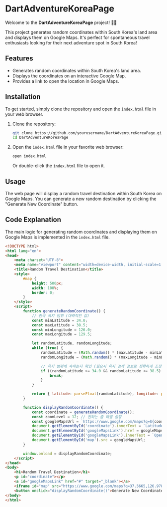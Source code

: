 # DartAdventureKoreaPage

Welcome to the **DartAdventureKoreaPage** project! 🎯✨

This project generates random coordinates within South Korea's land area and displays them on Google Maps. It's perfect for spontaneous travel enthusiasts looking for their next adventure spot in South Korea!

## Features

- Generates random coordinates within South Korea's land area.
- Displays the coordinates on an interactive Google Map.
- Provides a link to open the location in Google Maps.

## Installation

To get started, simply clone the repository and open the `index.html` file in your web browser.

1. Clone the repository:

    ```bash
    git clone https://github.com/yourusername/DartAdventureKoreaPage.git
    cd DartAdventureKoreaPage
    ```

2. Open the `index.html` file in your favorite web browser:

    ```bash
    open index.html
    ```

    Or double-click the `index.html` file to open it.

## Usage

The web page will display a random travel destination within South Korea on Google Maps. You can generate a new random destination by clicking the "Generate New Coordinate" button.

## Code Explanation

The main logic for generating random coordinates and displaying them on Google Maps is implemented in the `index.html` file.

```html
<!DOCTYPE html>
<html lang="en">
<head>
    <meta charset="UTF-8">
    <meta name="viewport" content="width=device-width, initial-scale=1.0">
    <title>Random Travel Destination</title>
    <style>
        #map {
            height: 500px;
            width: 100%;
            border: 0;
        }
    </style>
    <script>
        function generateRandomCoordinate() {
            // 한국 육지 범위 (대략적인 값)
            const minLatitude = 34.0;
            const maxLatitude = 38.5;
            const minLongitude = 126.0;
            const maxLongitude = 129.5;

            let randomLatitude, randomLongitude;
            while (true) {
                randomLatitude = (Math.random() * (maxLatitude - minLatitude) + minLatitude).toFixed(6);
                randomLongitude = (Math.random() * (maxLongitude - minLongitude) + minLongitude).toFixed(6);

                // 육지 범위에 속하는지 확인 (필요시 육지 경계 정보로 정확하게 조정 가능)
                if ((randomLatitude >= 34.0 && randomLatitude <= 38.5) && (randomLongitude >= 126.0 && randomLongitude <= 129.5)) {
                    break;
                }
            }

            return { latitude: parseFloat(randomLatitude), longitude: parseFloat(randomLongitude) };
        }

        function displayRandomCoordinate() {
            const coordinate = generateRandomCoordinate();
            const zoomLevel = 12; // 원하는 줌 레벨 설정
            const googleMapsUrl = `https://www.google.com/maps?q=${coordinate.latitude},${coordinate.longitude}&z=${zoomLevel}&output=embed`;
            document.getElementById('coordinate').innerText = `Latitude: ${coordinate.latitude}, Longitude: ${coordinate.longitude}`;
            document.getElementById('googleMapsLink').href = googleMapsUrl;
            document.getElementById('googleMapsLink').innerText = `Open in Google Maps`;
            document.getElementById('map').src = googleMapsUrl;
        }

        window.onload = displayRandomCoordinate;
    </script>
</head>
<body>
    <h1>Random Travel Destination</h1>
    <p id="coordinate"></p>
    <a id="googleMapsLink" href="#" target="_blank"></a>
    <iframe id="map" src="https://www.google.com/maps?q=37.5665,126.9780&z=10&output=embed" frameborder="0" allowfullscreen></iframe>
    <button onclick="displayRandomCoordinate()">Generate New Coordinate</button>
</body>
</html>
